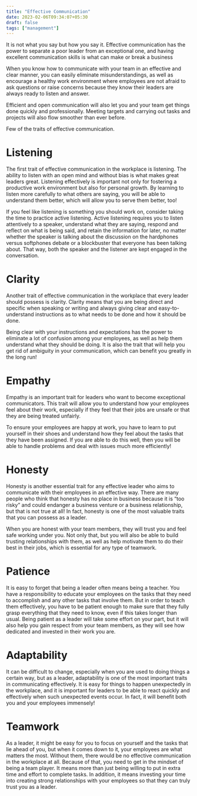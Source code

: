 ```yaml
---
title: "Effective Communication"
date: 2023-02-06T09:34:07+05:30
draft: false
tags: ["management"]
---
```


It is not what you say but how you say it. Effective communication has the power to separate a poor leader from an exceptional one, and having excellent communication skills is what can make or break a business

When you know how to communicate with your team in an effective and clear manner, you can easily eliminate misunderstandings, as well as encourage a healthy work environment where employees are not afraid to ask questions or raise concerns because they know their leaders are always ready to listen and answer.

Efficient and open communication will also let you and your team get things done quickly and professionally. Meeting targets and carrying out tasks and projects will also flow smoother than ever before.

Few of the traits of effective communication.

# Listening

The first trait of effective communication in the workplace is listening. The ability to listen with an open mind and without bias is what makes great leaders great. Listening effectively is important not only for fostering a productive work environment but also for personal growth. By learning to listen more carefully to what others are saying, you will be able to understand them better, which will allow you to serve them better, too!

If you feel like listening is something you should work on, consider taking the time to practice active listening. Active listening requires you to listen attentively to a speaker, understand what they are saying, respond and reflect on what is being said, and retain the information for later, no matter whether the speaker is talking about the discussion on the hardphones versus softphones debate or a blockbuster that everyone has been talking about. That way, both the speaker and the listener are kept engaged in the conversation.


# Clarity

Another trait of effective communication in the workplace that every leader should possess is clarity. Clarity means that you are being direct and specific when speaking or writing and always giving clear and easy-to-understand instructions as to what needs to be done and how it should be done.

Being clear with your instructions and expectations has the power to eliminate a lot of confusion among your employees, as well as help them understand what they should be doing. It is also the trait that will help you get rid of ambiguity in your communication, which can benefit you greatly in the long run!


# Empathy

Empathy is an important trait for leaders who want to become exceptional communicators. This trait will allow you to understand how your employees feel about their work, especially if they feel that their jobs are unsafe or that they are being treated unfairly.

To ensure your employees are happy at work, you have to learn to put yourself in their shoes and understand how they feel about the tasks that they have been assigned. If you are able to do this well, then you will be able to handle problems and deal with issues much more efficiently!


# Honesty

Honesty is another essential trait for any effective leader who aims to communicate with their employees in an effective way. There are many people who think that honesty has no place in business because it is “too risky” and could endanger a business venture or a business relationship, but that is not true at all! In fact, honesty is one of the most valuable traits that you can possess as a leader.

When you are honest with your team members, they will trust you and feel safe working under you. Not only that, but you will also be able to build trusting relationships with them, as well as help motivate them to do their best in their jobs, which is essential for any type of teamwork.


# Patience

It is easy to forget that being a leader often means being a teacher. You have a responsibility to educate your employees on the tasks that they need to accomplish and any other tasks that involve them. But in order to teach them effectively, you have to be patient enough to make sure that they fully grasp everything that they need to know, even if this takes longer than usual. Being patient as a leader will take some effort on your part, but it will also help you gain respect from your team members, as they will see how dedicated and invested in their work you are.


# Adaptability

It can be difficult to change, especially when you are used to doing things a certain way, but as a leader, adaptability is one of the most important traits in communicating effectively. It is easy for things to happen unexpectedly in the workplace, and it is important for leaders to be able to react quickly and effectively when such unexpected events occur. In fact, it will benefit both you and your employees immensely!

 
# Teamwork

As a leader, it might be easy for you to focus on yourself and the tasks that lie ahead of you, but when it comes down to it, your employees are what matters the most. Without them, there would be no effective communication in the workplace at all. Because of that, you need to get in the mindset of being a team player. It means more than just being willing to put in extra time and effort to complete tasks. In addition, it means investing your time into creating strong relationships with your employees so that they can truly trust you as a leader.